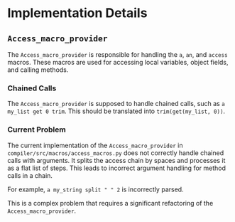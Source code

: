# Implementation Details

## `Access_macro_provider`

The `Access_macro_provider` is responsible for handling the `a`, `an`, and `access` macros. These macros are used for accessing local variables, object fields, and calling methods.

### Chained Calls

The `Access_macro_provider` is supposed to handle chained calls, such as `a my_list get 0 trim`. This should be translated into `trim(get(my_list, 0))`.

### Current Problem

The current implementation of the `Access_macro_provider` in `compiler/src/macros/access_macros.py` does not correctly handle chained calls with arguments. It splits the access chain by spaces and processes it as a flat list of steps. This leads to incorrect argument handling for method calls in a chain.

For example, `a my_string split " " 2` is incorrectly parsed.

This is a complex problem that requires a significant refactoring of the `Access_macro_provider`.
